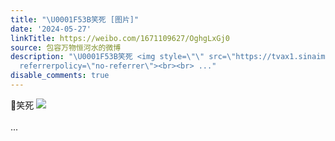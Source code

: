 ```yaml
---
title: "\U0001F53B笑死 [图片]"
date: '2024-05-27'
linkTitle: https://weibo.com/1671109627/OghgLxGj0
source: 包容万物恒河水的微博
description: "\U0001F53B笑死 <img style=\"\" src=\"https://tvax1.sinaimg.cn/large/639b1bfbly1hq4ivntaecj20yi1mie5o.jpg\"
  referrerpolicy=\"no-referrer\"><br><br> ..."
disable_comments: true
---
```

🔻笑死 <img style="" src="https://tvax1.sinaimg.cn/large/639b1bfbly1hq4ivntaecj20yi1mie5o.jpg" referrerpolicy="no-referrer"><br><br> ...